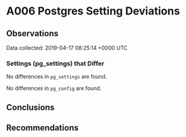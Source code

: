 # A006 Postgres Setting Deviations #

## Observations ##
Data collected: 2019-04-17 08:25:14 +0000 UTC  

### Settings (pg_settings) that Differ ###

No differences in `pg_settings` are found.


No differences in `pg_config` are found.



## Conclusions ##


## Recommendations ##

